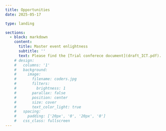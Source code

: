 ```yaml
---
title: Opportunities
date: 2025-05-17

type: landing

sections:
  - block: markdown
    content:
      title: Master event enlightness
      subtitle: ''
      text: Please find the [Trial conferece document](draft_ICT.pdf).
    # design:
    #   columns: '1'
    #   background:
    #     image: 
    #       filename: coders.jpg
    #       filters:
    #         brightness: 1
    #       parallax: false
    #       position: center
    #       size: cover
    #       text_color_light: true
    #   spacing:
    #     padding: ['20px', '0', '20px', '0']
    #   css_class: fullscreen
---
```

